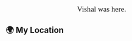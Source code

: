 <div style="font-family:Albert Sans; font-weight: normal; font-size:1.4em;text-align:center">
Vishal was here.  
</div>

## 🌍 My Location

<div id="map" style="width: 100%; height: 400px;"></div>

